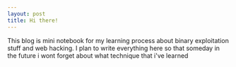 ```yaml
---
layout: post
title: Hi there!
---
```


This blog is mini notebook for my learning process about binary exploitation stuff and web hacking. I plan to write everything here so that someday in the future i wont forget about what technique that i've learned 

